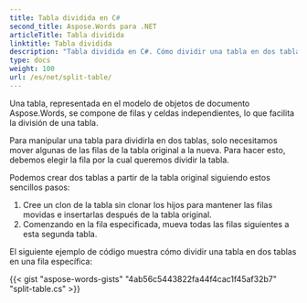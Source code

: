 ```yaml
---
title: Tabla dividida en C#
second_title: Aspose.Words para .NET
articleTitle: Tabla dividida
linktitle: Tabla dividida
description: "Tabla dividida en C#. Cómo dividir una tabla en dos tablas C# separadas."
type: docs
weight: 100
url: /es/net/split-table/
---
```


Una tabla, representada en el modelo de objetos de documento Aspose.Words, se compone de filas y celdas independientes, lo que facilita la división de una tabla.

Para manipular una tabla para dividirla en dos tablas, solo necesitamos mover algunas de las filas de la tabla original a la nueva. Para hacer esto, debemos elegir la fila por la cual queremos dividir la tabla.

Podemos crear dos tablas a partir de la tabla original siguiendo estos sencillos pasos:

1. Cree un clon de la tabla sin clonar los hijos para mantener las filas movidas e insertarlas después de la tabla original.
2. Comenzando en la fila especificada, mueva todas las filas siguientes a esta segunda tabla.

El siguiente ejemplo de código muestra cómo dividir una tabla en dos tablas en una fila específica:

{{< gist "aspose-words-gists" "4ab56c5443822fa44f4cac1f45af32b7" "split-table.cs" >}}
